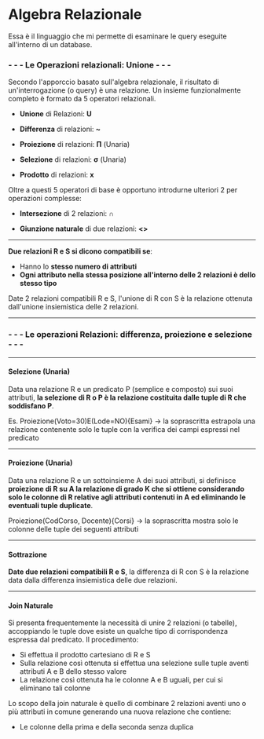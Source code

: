 # Algebra Relazionale
Essa è il linguaggio che mi permette di esaminare le query eseguite all'interno di un database.



### - - - Le Operazioni relazionali: Unione - - -

Secondo l'apporccio basato sull'algebra relazionale, il risultato di un'interrogazione (o query) è una relazione.
Un insieme funzionalmente completo è formato da 5 operatori relazionali.

- **Unione** di Relazioni: **U**

- **Differenza** di relazioni: **~**

- **Proiezione** di relazioni: **Π** (Unaria)

- **Selezione** di relazioni: **σ** (Unaria)

- **Prodotto** di relazioni: **x**

Oltre a questi 5 operatori di base è opportuno introdurne ulteriori 2 per operazioni complesse:

- **Intersezione** di 2 relazioni: **∩**

- **Giunzione naturale** di due relazioni: **<>**

- - - 
**Due relazioni R e S si dicono compatibili se**:
- Hanno lo **stesso numero di attributi**
- **Ogni attributo nella stessa posizione all'interno delle 2 relazioni è dello stesso tipo**

Date 2 relazioni compatibili R e S, l'unione di R con S è la relazione ottenuta dall'unione insiemistica delle 2 relazioni.
- - - 
### - - - Le operazioni Relazioni: differenza, proiezione e selezione - - - 
- - - 
#### Selezione (Unaria)

Data una relazione R e un predicato P (semplice e composto) sui suoi attributi, **la selezione di R o P è la relazione costituita dalle tuple di R che soddisfano P**.

Es. Proiezione(Voto=30)E(Lode=NO){Esami}
-> la soprascritta estrapola una relazione contenente solo le tuple con la verifica dei campi espressi nel predicato
- - -
#### Proiezione (Unaria)

Data una relazione R e un sottoinsieme A dei suoi attributi, si definisce **proiezione di R su A la relazione di grado K che si ottiene considerando solo le colonne di R relative agli attributi contenuti in A ed eliminando le eventuali tuple duplicate**.

Proiezione(CodCorso, Docente){Corsi}
-> la soprascritta mostra solo le colonne delle tuple dei seguenti attributi

- - - 
#### Sottrazione

**Date due relazioni compatibili R e S**, la differenza di R con S è la relazione data dalla differenza insiemistica delle due relazioni. 

- - -
#### Join Naturale

Si presenta frequentemente la necessità di unire 2 relazioni (o tabelle), accoppiando le tuple dove esiste un qualche tipo di corrispondenza espressa dal predicato.
Il procedimento:
- Si effettua il prodotto cartesiano di R e S
- Sulla relazione così ottenuta si effettua una selezione sulle tuple aventi attributi A e B dello stesso valore
- La relazione così ottenuta ha le colonne A e B uguali, per cui si eliminano tali colonne

Lo scopo della join naturale è quello di combinare 2 relazioni aventi uno o più attributi in comune generando una nuova relazione che contiene:
- Le colonne della prima e della seconda senza duplica
<!--stackedit_data:
eyJoaXN0b3J5IjpbNTA0MDYxNjQ1LC03NzQyNTA5MDcsMTc1NT
I3MDk5MCwtMTI2NDE4OTY4NywxNjY0ODYzNDk5LC02NzE1Nzkx
NTEsMTQ0MDcyMjIxNiwxNjYzNjc2NzEzLDE3NjgyODAzNzcsMT
E4ODc5NTU1Niw1NzAwMzk0NiwxNjg5NzMyODA5XX0=
-->
